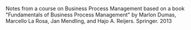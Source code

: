 Notes from a course on Business Process Management based on a book "Fundamentals of
Business Process Management" by Marlon Dumas, Marcello La Rosa, Jan Mendling, and Hajo A. Reijers. Springer. 2013
